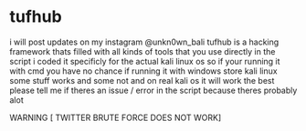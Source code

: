 # tufhub
i will post updates on my instagram
@unkn0wn_bali
tufhub is a hacking framework
thats filled with all kinds of
tools that you use directly
in the script i coded it specificly
for the actual kali linux os so if
your running it with cmd you have no
chance if running it with windows store
kali linux some stuff works and some not
and on real kali os it will work the best
please tell me if theres an issue / error
in the script because theres probably alot


WARNING [ TWITTER BRUTE FORCE DOES NOT WORK]
